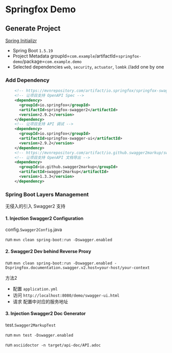 # Springfox Demo

## Generate Project

[Spring Initializr](https://start.spring.io/)

- Spring Boot `1.5.19`
- Project Metadata groupId=`com.example`/artifactId=`springfox-demo`/package=`com.example.demo`
- Selected dependencies `web`, `security`, `actuator`, `lombk` //add one by one

### Add Dependency

```xml
    <!-- https://mvnrepository.com/artifact/io.springfox/springfox-swagger2 -->
    <!-- 让项目支持 OpenAPI Spec -->
    <dependency>
      <groupId>io.springfox</groupId>
      <artifactId>springfox-swagger2</artifactId>
      <version>2.9.2</version>
    </dependency>
    <!-- 让项目支持 API 调试 -->
    <dependency>
      <groupId>io.springfox</groupId>
      <artifactId>springfox-swagger-ui</artifactId>
      <version>2.9.2</version>
    </dependency>
    <!-- https://mvnrepository.com/artifact/io.github.swagger2markup/swagger2markup -->
    <!-- 让项目支持 OpenAPI 文档导出 -->
    <dependency>
      <groupId>io.github.swagger2markup</groupId>
      <artifactId>swagger2markup</artifactId>
      <version>1.3.3</version>
    </dependency>
```

### Spring Boot Layers Management

无侵入的引入 Swagger2 支持

#### 1. Injection Swagger2 Configuration

config.`Swagger2Config`.java

run `mvn clean spring-boot:run -Dswagger.enabled`

#### 2. Swagger2 Dev behind Reverse Proxy

run `mvn clean spring-boot:run -Dswagger.enabled -Dspringfox.documentation.swagger.v2.host=your-host/your-context`

方法2

- 配置 `application.yml`
- 访问 `http://localhost:8080/demo/swagger-ui.html`
- 请求 配置中对应的服务地址

#### 3. Injection Swagger2 Doc Generator

test.`Swagger2MarkupTest`

run `mvn test -Dswagger.enabled`

run `asciidoctor -n target/api-doc/API.adoc`